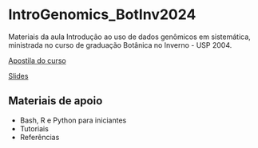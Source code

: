 # IntroGenomics_BotInv2024
Materiais da aula Introdução ao uso de dados genômicos em sistemática, ministrada no curso de graduação Botânica no Inverno - USP 2004.

[Apostila do curso](https://botanicanoinverno.ib.usp.br/material-did%C3%A1tico)

[Slides](/home/spreinalesl/Dropbox/Sandra/Manuscritos/already_published/botanicaInverno/2024/Introducao_genomica_BotInc2024.pdf)

## Materiais de apoio
- Bash, R e Python para iniciantes
- Tutoriais
- Referências



